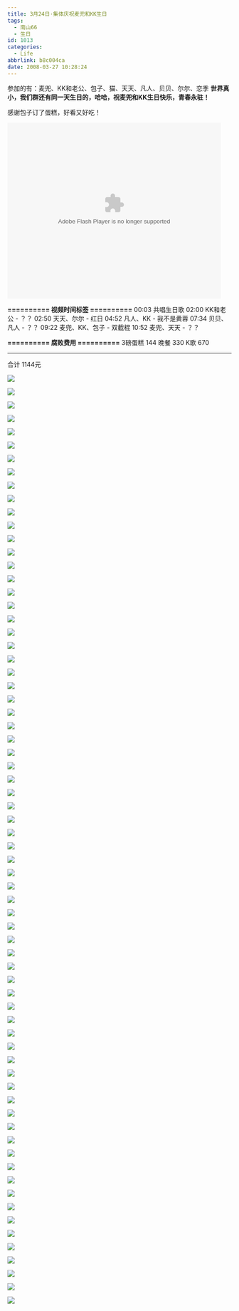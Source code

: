 ```yaml
---
title: 3月24日·集体庆祝麦兜和KK生日
tags:
  - 南山66
  - 生日
id: 1013
categories:
  - Life
abbrlink: b8c004ca
date: 2008-03-27 10:28:24
---
```


参加的有：麦兜、KK和老公、包子、猫、天天、凡人、贝贝、尔尔、恋季
**世界真小，我们群还有同一天生日的，哈哈，祝麦兜和KK生日快乐，青春永驻！**

感谢包子订了蛋糕，好看又好吃！

<embed src='//player.56.com/v_MzE1ODEyMDg.swf' type='application/x-shockwave-flash' width='480' height='395'></embed>
<!--more-->
**========== 视频时间标签 ==========**
00:03 共唱生日歌
02:00 KK和老公 - ？？
02:50 天天、尔尔 - 红日
04:52 凡人、KK - 我不是黄蓉
07:34 贝贝、凡人 - ？？
09:22 麦兜、KK、包子 - 双截棍
10:52 麦兜、天天 - ？？

**========== 腐败费用 ==========**
3磅蛋糕 144
晚餐    330
K歌     670
- - - - - - - -
合计    1144元

![](/images/2008/03/27_27_125811_9623.jpg)

![](/images/2008/03/27_27_125811_0_9624.jpg)

![](/images/2008/03/27_27_125811_1_9625.jpg)

![](/images/2008/03/27_27_125811_2_9626.jpg)

![](/images/2008/03/27_27_125811_3_9627.jpg)

![](/images/2008/03/27_27_125811_4_9628.jpg)

![](/images/2008/03/27_27_125811_5_9629.jpg)

![](/images/2008/03/27_27_125811_6_9630.jpg)

![](/images/2008/03/27_27_125811_7_9631.jpg)

![](/images/2008/03/27_27_125811_8_9632.jpg)

![](/images/2008/03/27_27_125811_9_9633.jpg)

![](/images/2008/03/27_27_125811_11_9634.jpg)

![](/images/2008/03/27_27_125811_12_9635.jpg)

![](/images/2008/03/27_27_125811_13_9636.jpg)

![](/images/2008/03/27_27_125811_14_9637.jpg)

![](/images/2008/03/27_27_125811_15_9638.jpg)

![](/images/2008/03/27_27_125811_16_9639.jpg)

![](/images/2008/03/27_27_125811_17_9640.jpg)

![](/images/2008/03/27_27_125811_18_9641.jpg)

![](/images/2008/03/27_27_125811_19_9642.jpg)

![](/images/2008/03/27_27_125811_21_9643.jpg)

![](/images/2008/03/27_27_125811_22_9644.jpg)

![](/images/2008/03/27_27_125811_23_9645.jpg)

![](/images/2008/03/27_27_125811_24_9646.jpg)

![](/images/2008/03/27_27_125811_25_9647.jpg)

![](/images/2008/03/27_27_125811_26_9648.jpg)

![](/images/2008/03/27_27_125811_27_9649.jpg)

![](/images/2008/03/27_27_125811_28_9650.jpg)

![](/images/2008/03/27_27_125811_29_9651.jpg)

![](/images/2008/03/27_27_125811_30_9652.jpg)

![](/images/2008/03/27_27_125811_31_9653.jpg)

![](/images/2008/03/27_27_125811_32_9654.jpg)

![](/images/2008/03/27_27_125811_33_9655.jpg)

![](/images/2008/03/27_27_125811_34_9656.jpg)

![](/images/2008/03/27_27_125811_35_9657.jpg)

![](/images/2008/03/27_27_125811_36_9658.jpg)

![](/images/2008/03/27_27_125811_37_9659.jpg)

![](/images/2008/03/27_27_125811_38_9660.jpg)

![](/images/2008/03/27_27_125811_39_9661.jpg)

![](/images/2008/03/27_27_125811_40_9662.jpg)

![](/images/2008/03/27_27_125811_41_9663.jpg)

![](/images/2008/03/27_27_125811_42_9664.jpg)

![](/images/2008/03/27_27_125811_43_9665.jpg)

![](/images/2008/03/27_27_125811_44_9666.jpg)

![](/images/2008/03/27_27_125811_45_9667.jpg)

![](/images/2008/03/27_27_125811_46_9668.jpg)

![](/images/2008/03/27_27_125811_47_9669.jpg)

![](/images/2008/03/27_27_125811_48_9670.jpg)

![](/images/2008/03/27_27_125811_49_9671.jpg)

![](/images/2008/03/27_27_125811_50_9672.jpg)

![](/images/2008/03/27_27_125811_51_9673.jpg)

![](/images/2008/03/27_27_125811_52_9674.jpg)

![](/images/2008/03/27_27_125811_53_9675.jpg)

![](/images/2008/03/27_27_125811_54_9676.jpg)

![](/images/2008/03/27_27_125811_55_9677.jpg)

![](/images/2008/03/27_27_125811_56_9678.jpg)

![](/images/2008/03/27_27_125811_57_9679.jpg)

![](/images/2008/03/27_27_125811_58_9680.jpg)

![](/images/2008/03/27_27_125811_59_9681.jpg)

![](/images/2008/03/27_27_125811_60_9682.jpg)

![](/images/2008/03/27_27_125811_61_9683.jpg)

![](/images/2008/03/27_27_125811_62_9684.jpg)

![](/images/2008/03/27_27_125811_63_9685.jpg)

![](/images/2008/03/27_27_125811_64_9686.jpg)

![](/images/2008/03/27_27_125811_65_9687.jpg)

![](/images/2008/03/27_27_125811_66_9688.jpg)

![](/images/2008/03/27_27_125811_67_9689.jpg)

![](/images/2008/03/27_27_125811_68_9690.jpg)

![](/images/2008/03/27_27_125811_69_9691.jpg)

![](/images/2008/03/27_27_125811_20_9692.jpg)